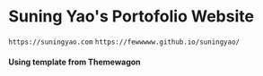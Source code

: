 # Suning Yao's Portofolio Website
`https://suningyao.com`
`https://fewwwww.github.io/suningyao/`
#### Using template from Themewagon




